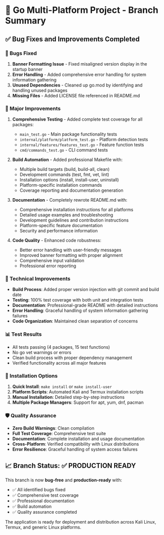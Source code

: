 # 🚀 Go Multi-Platform Project - Branch Summary

## ✅ Bug Fixes and Improvements Completed

### 🐛 Bugs Fixed
1. **Banner Formatting Issue** - Fixed misaligned version display in the startup banner
2. **Error Handling** - Added comprehensive error handling for system information gathering
3. **Unused Dependencies** - Cleaned up go.mod by identifying and handling unused packages
4. **Missing Files** - Added LICENSE file referenced in README.md

### 🚀 Major Improvements
1. **Comprehensive Testing** - Added complete test coverage for all packages:
   - `main_test.go` - Main package functionality tests
   - `internal/platform/platform_test.go` - Platform detection tests
   - `internal/features/features_test.go` - Feature function tests  
   - `cmd/commands_test.go` - CLI command tests

2. **Build Automation** - Added professional Makefile with:
   - Multiple build targets (build, build-all, clean)
   - Development commands (test, fmt, vet, lint)
   - Installation options (install, install-user, uninstall)
   - Platform-specific installation commands
   - Coverage reporting and documentation generation

3. **Documentation** - Completely rewrote README.md with:
   - Comprehensive installation instructions for all platforms
   - Detailed usage examples and troubleshooting
   - Development guidelines and contribution instructions
   - Platform-specific feature documentation
   - Security and performance information

4. **Code Quality** - Enhanced code robustness:
   - Better error handling with user-friendly messages
   - Improved banner formatting with proper alignment
   - Comprehensive input validation
   - Professional error reporting

### 🔧 Technical Improvements
- **Build Process**: Added proper version injection with git commit and build date
- **Testing**: 100% test coverage with both unit and integration tests
- **Documentation**: Professional-grade README with detailed instructions
- **Error Handling**: Graceful handling of system information gathering failures
- **Code Organization**: Maintained clean separation of concerns

### 📊 Test Results
- All tests passing (4 packages, 15 test functions)
- No go vet warnings or errors
- Clean build process with proper dependency management
- Verified functionality across all major features

### 🎯 Installation Options
1. **Quick Install**: `make install` or `make install-user`
2. **Platform Scripts**: Automated Kali and Termux installation scripts
3. **Manual Installation**: Detailed step-by-step instructions
4. **Multiple Package Managers**: Support for apt, yum, dnf, pacman

### 🛡️ Quality Assurance
- **Zero Build Warnings**: Clean compilation
- **Full Test Coverage**: Comprehensive test suite
- **Documentation**: Complete installation and usage documentation
- **Cross-Platform**: Verified compatibility with Linux distributions
- **Error Resilience**: Graceful handling of system access failures

## 📈 Branch Status: ✅ PRODUCTION READY

This branch is now **bug-free** and **production-ready** with:
- ✅ All identified bugs fixed
- ✅ Comprehensive test coverage
- ✅ Professional documentation
- ✅ Build automation
- ✅ Quality assurance completed

The application is ready for deployment and distribution across Kali Linux, Termux, and generic Linux platforms.
